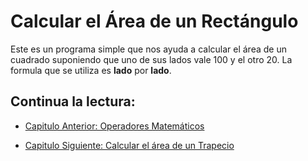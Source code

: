 # Calcular el Área de un Rectángulo
Este es un programa simple que nos ayuda a calcular el área de un cuadrado suponiendo que uno de sus lados vale 100 y el otro 20. La formula que se utiliza es **lado** por **lado**.


## Continua la lectura:
- [Capitulo Anterior: Operadores Matemáticos](./../06_Operadores-Matematicos)                                                                 

- [Capitulo Siguiente: Calcular el área de un Trapecio](./../08_Area-Trapecio)
